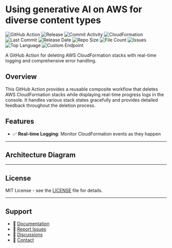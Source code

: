 # Using generative AI on AWS for diverse content types

![GitHub Action](https://img.shields.io/badge/GitHub-Action-blue?logo=github)&nbsp;![Release](https://github.com/subhamay-bhattacharyya/0812-gen-ai-cft/actions/workflows/release.yaml/badge.svg)&nbsp;![Commit Activity](https://img.shields.io/github/commit-activity/t/subhamay-bhattacharyya/0812-gen-ai-cft)&nbsp;![CloudFormation](https://img.shields.io/badge/AWS-CloudFormation-orange?logo=amazonaws)&nbsp;![Last Commit](https://img.shields.io/github/last-commit/subhamay-bhattacharyya/0812-gen-ai-cft)&nbsp;![Release Date](https://img.shields.io/github/release-date/subhamay-bhattacharyya/0812-gen-ai-cft)&nbsp;![Repo Size](https://img.shields.io/github/repo-size/subhamay-bhattacharyya/0812-gen-ai-cft)&nbsp;![File Count](https://img.shields.io/github/directory-file-count/subhamay-bhattacharyya/0812-gen-ai-cft)&nbsp;![Issues](https://img.shields.io/github/issues/subhamay-bhattacharyya/0812-gen-ai-cft)&nbsp;![Top Language](https://img.shields.io/github/languages/top/subhamay-bhattacharyya/0812-gen-ai-cft)&nbsp;![Custom Endpoint](https://img.shields.io/endpoint?url=https://gist.githubusercontent.com/bsubhamay/8e79f34714f5936ba2882005039c87a1/raw/0812-gen-ai-cft.json?)


A GitHub Action for deleting AWS CloudFormation stacks with real-time logging and comprehensive error handling.

## Overview

This GitHub Action provides a reusable composite workflow that deletes AWS CloudFormation stacks while displaying real-time progress logs in the console. It handles various stack states gracefully and provides detailed feedback throughout the deletion process.

## Features

- ✅ **Real-time Logging**: Monitor CloudFormation events as they happen

---

## Architecture Diagram


---

## License

MIT License - see the [LICENSE](LICENSE) file for details.

---

## Support

- 📖 [Documentation](https://github.com/subhamay-bhattacharyya/0812-gen-ai-cft/wiki)
- 🐛 [Report Issues](https://github.com/subhamay-bhattacharyya/0812-gen-ai-cft/issues)
- 💬 [Discussions](https://github.com/subhamay-bhattacharyya/0812-gen-ai-cft/discussions)
- 📧 [Contact](mailto:support@subhamay.aws@gmail.com)